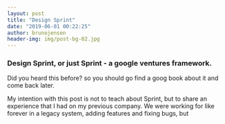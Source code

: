 ```yaml
---
layout: post
title: "Design Sprint"
date: "2019-06-01 00:22:25"
author: brunojensen
header-img: img/post-bg-02.jpg
---
```


<h3>Design Sprint, or just Sprint - a google ventures framework.</h3>
<p>Did you heard this before? so you should go find a goog book about it and come back later.</p>
<p>My intention with this post is not to teach about Sprint, but to share an experience that I had on my previous company. We were working for like forever in a legacy system, adding features and fixing bugs, but </p>
